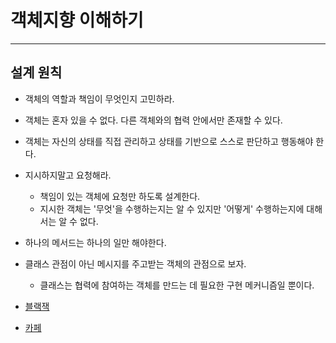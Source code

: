 # 객체지향 이해하기

---

## 설계 원칙
- 객체의 역할과 책임이 무엇인지 고민하라.
- 객체는 혼자 있을 수 없다. 다른 객체와의 협력 안에서만 존재할 수 있다.
- 객체는 자신의 상태를 직접 관리하고 상태를 기반으로 스스로 판단하고 행동해야 한다.
- 지시하지말고 요청해라.
  - 책임이 있는 객체에 요청만 하도록 설계한다.
  - 지시한 객체는 '무엇'을 수행하는지는 알 수 있지만 '어떻게' 수행하는지에 대해서는 알 수 없다.
- 하나의 메서드는 하나의 일만 해야한다.
- 클래스 관점이 아닌 메시지를 주고받는 객체의 관점으로 보자.
  - 클래스는 협력에 참여하는 객체를 만드는 데 필요한 구현 메커니즘일 뿐이다.

- [블랙잭](src/main/java/org/blackjack)
- [카페](src/main/java/org/cafe)
